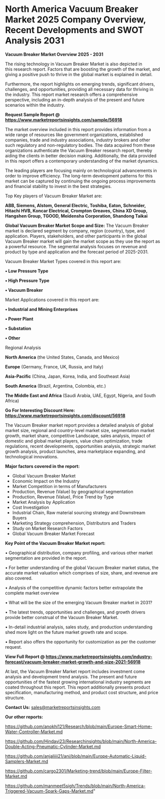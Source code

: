 # North America Vacuum Breaker Market 2025 Company Overview, Recent Developments and SWOT Analysis 2031

<Strong> Vacuum Breaker Market Overview 2025 - 2031</strong>

The rising technology in Vacuum Breaker Market is also depicted in this research report. Factors that are boosting the growth of the market, and giving a positive push to thrive in the global market is explained in detail.

Furthermore, the report highlights on emerging trends, significant drivers, challenges, and opportunities, providing all necessary data for thriving in the industry. This report market research offers a comprehensive perspective, including an in-depth analysis of the present and future scenarios within the industry.

<strong>Request Sample Report @ <a href=https://www.marketreportsinsights.com/sample/56918>https://www.marketreportsinsights.com/sample/56918</a></strong>

The market overview included in this report provides information from a wide range of resources like government organizations, established companies, trade and industry associations, industry brokers and other such regulatory and non-regulatory bodies. The data acquired from these organizations authenticate the Vacuum Breaker research report, thereby aiding the clients in better decision making. Additionally, the data provided in this report offers a contemporary understanding of the market dynamics.

The leading players are focusing mainly on technological advancements in order to improve efficiency. The long-term development patterns for this market can be captured by continuing the ongoing process improvements and financial stability to invest in the best strategies.

Top Key players of Vacuum Breaker Market are:

<strong>ABB, Siemens, Alstom, General Electric, Toshiba, Eaton, Schneider, Hitachi HVB, Koncar Electrical, Crompton Greaves, China XD Group, Hangshen Group, TGOOD, Meidensha Corporation, Shandong Taikai</strong>

<strong><b>Global Vacuum Breaker Market Scope and Size:</b></strong>
The Vacuum Breaker market is declared segment by company, region (country), type, and application. Players, stakeholders, and other participants in the global Vacuum Breaker market will gain the market scope as they use the report as a powerful resource. The segmental analysis focuses on revenue and product by type and application and the forecast period of 2025-2031.

Vacuum Breaker Market Types covered in this report are:

<strong>• Low Pressure Type

• High Pressure Type

• Vacuum Breaker</strong>

Market Applications covered in this report are:

<strong>• Industrial and Mining Enterprises

• Power Plant

• Substation

• Other</strong> 

Regional Analysis

<strong>North America</strong> (the United States, Canada, and Mexico)

<strong>Europe</strong> (Germany, France, UK, Russia, and Italy)

<strong>Asia-Pacific</strong> (China, Japan, Korea, India, and Southeast Asia)

<strong>South America</strong> (Brazil, Argentina, Colombia, etc.)

<strong>The Middle East and Africa</strong> (Saudi Arabia, UAE, Egypt, Nigeria, and South Africa)

<strong>Go For Interesting Discount Here: <a href=https://www.marketreportsinsights.com/discount/56918>https://www.marketreportsinsights.com/discount/56918</a></strong>

The Vacuum Breaker market report provides a detailed analysis of global market size, regional and country-level market size, segmentation market growth, market share, competitive Landscape, sales analysis, impact of domestic and global market players, value chain optimization, trade regulations, recent developments, opportunities analysis, strategic market growth analysis, product launches, area marketplace expanding, and technological innovations.

<strong><b>Major factors covered in the report:</b></strong>
<ul>
  <li>Global Vacuum Breaker Market </li>
  <li>Economic Impact on the Industry</li>
  <li>Market Competition in terms of Manufacturers</li>
  <li>Production, Revenue (Value) by geographical segmentation</li>
  <li>Production, Revenue (Value), Price Trend by Type</li>
  <li>Market Analysis by Application</li>
  <li>Cost Investigation</li>
  <li>Industrial Chain, Raw material sourcing strategy and Downstream Buyers</li>
  <li>Marketing Strategy comprehension, Distributors and Traders</li>
  <li>Study on Market Research Factors</li>
  <li>Global Vacuum Breaker Market Forecast</li>
</ul>

<strong><b>Key Point of the Vacuum Breaker Market report:</b></strong>

• Geographical distribution, company profiling, and various other market segmentation are provided in the report.

• For better understanding of the global Vacuum Breaker market status, the accurate market valuation which comprises of size, share, and revenue are also covered.

• Analysis of the competitive dynamic factors better extrapolate the complete market overview

• What will be the size of the emerging Vacuum Breaker market in 2031?

• The latest trends, opportunities and challenges, and growth drivers provide better construal of the Vacuum Breaker Market.

• In-detail industrial analysis, sales study, and production understanding shed more light on the future market growth rate and scope.

• Report also offers the opportunity for customization as per the customer request.

<strong><b>View Full Report @ <a href=https://www.marketreportsinsights.com/industry-forecast/vacuum-breaker-market-growth-and-size-2021-56918>https://www.marketreportsinsights.com/industry-forecast/vacuum-breaker-market-growth-and-size-2021-56918</a></b></strong>


At last, the Vacuum Breaker Market report includes investment come analysis and development trend analysis. The present and future opportunities of the fastest growing international industry segments are coated throughout this report. This report additionally presents product specification, manufacturing method, and product cost structure, and price structure.

<strong>Contact Us:</strong>
sales@marketreportsinsights.com

<strong>Our other reports:</strong>

<a href=https://github.com/anokhi121/Research/blob/main/Europe-Smart-Home-Water-Controller-Market.md>https://github.com/anokhi121/Research/blob/main/Europe-Smart-Home-Water-Controller-Market.md</a>

<a href=https://github.com/Hindavi23/Researchinsights/blob/main/North-America-Double-Acting-Pneumatic-Cylinder-Market.md>https://github.com/Hindavi23/Researchinsights/blob/main/North-America-Double-Acting-Pneumatic-Cylinder-Market.md</a>

<a href=https://github.com/anjaliiii21/ani/blob/main/Europe-Automatic-Liquid-Samplers-Market.md>https://github.com/anjaliiii21/ani/blob/main/Europe-Automatic-Liquid-Samplers-Market.md</a>

<a href=https://github.com/cargo2301/Marketing-trend/blob/main/Europe-Filter-Market.md>https://github.com/cargo2301/Marketing-trend/blob/main/Europe-Filter-Market.md</a>

<a href=https://github.com/manmeet5sigh/Trends/blob/main/North-America-Triggered-Vacuum-Spark-Gaps-Market.md>https://github.com/manmeet5sigh/Trends/blob/main/North-America-Triggered-Vacuum-Spark-Gaps-Market.md</a>"
